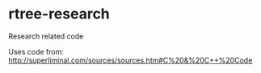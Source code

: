 rtree-research
==============

Research related code

Uses code from: http://superliminal.com/sources/sources.htm#C%20&%20C++%20Code

